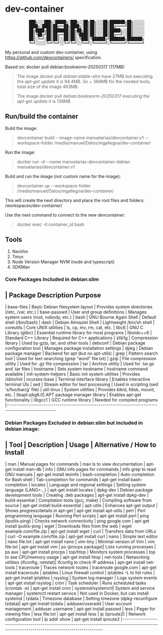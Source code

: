 # dev-container

               ███╗░░░███╗░█████╗░███╗░░██╗██╗░░░██╗███████╗██╗░░░░░
               ████╗░████║██╔══██╗████╗░██║██║░░░██║██╔════╝██║░░░░░
               ██╔████╔██║███████║██╔██╗██║██║░░░██║█████╗░░██║░░░░░
               ██║╚██╔╝██║██╔══██║██║╚████║██║░░░██║██╔══╝░░██║░░░░░
               ██║░╚═╝░██║██║░░██║██║░╚███║╚██████╔╝███████╗███████╗
               ╚═╝░░░░░╚═╝╚═╝░░╚═╝╚═╝░░╚══╝░╚═════╝░╚══════╝╚══════╝

My personal and custom dev-container, using https://github.com/devcontainers/ specification.

Based on: 
docker pull debian:bookworm-20250317 (117MB)

> The image *docker pull debian:stable-slim* have 27MB but executing the *apt-get update* it is 94.4MB. So + 368MB for the needed tools, total size of the image 463MB.
>
> The image *docker pull debian:bookworm-20250317* executing the *apt-get update* it is 136MB

## Run/build the container

Build the image:
> devcontainer build --image-name manuelarias/devcontainer:v1 --workspace-folder /media/manuel/Datos/mgallegoa/dev-container/

Run the image:
> docker run -d --name manuelarias-devcontainer-debian manuelarias/devcontainer:v1

Build and run the image (not custom name for the image):
> devcontainer up --workspace-folder /media/manuel/Datos/mgallegoa/dev-container/

This will create the next directory and place the root files and folders:
/workspaces/dev-container/

Use the next command to connect to the new devcontainer:
> docker exec -it container_id bash

## Tools
1. NeoVim
2. Tmux
3. Node Version Manager NVM (node and typescript)
4. SDKMan

### Core Packages Included in debian:slim
 | Package	Description	Purpose
-------------------------------------------------------------------------------------------------------
 | base-files   |	Basic Debian filesystem layout      |	Provides system directories (/etc, /var, etc.)
 | base-passwd  |	User and group definitions          |	Manages system users (root, nobody, etc.)
 | bash         |	GNU Bourne Again Shell              |	Default shell (/bin/bash)
 | dash         |	Debian Almquist Shell               |	Lightweight /bin/sh shell
 | coreutils    |	Core UNIX utilities                 |	ls, cp, mv, rm, cat, etc.
 | libc6        |	GNU C Library (glibc)               |	Essential runtime library for most programs
 | libstdc++6   |	Standard C++ Library                |	Required for C++ applications
 | zlib1g       |	Compression library                 |	Used by gzip, tar, and other tools
 | debconf      |	Debian package configuration tool   |	Manages package installation settings
 | dpkg         |	Debian package manager              |	Backend for apt (but no apt-utils)
 | grep         |	Pattern search tool                 |	Used for text searching (grep "word" file.txt)
 | gzip         |	File compression utility            |	Used for .gz file compression
 | tar          |	Archive utility                     |	Used for .tar.gz and .tar files
 | hostname     |	Sets system hostname                |	hostname command available
 | init-system-helpers  |	Basic init system utilities |	Provides /sbin/init
 | ncurses-base |	Terminal interface library          |	Enables interactive terminal UIs
 | sed          |	Stream editor for text processing   |	Used in scripting (sed 's/foo/bar/g' file)
 | util-linux   |	System utilities                    |	Provides blkid, fdisk, mount, etc.
 | libapt-pkg6.0|	APT package manager library         |	Enables apt-get functionality
 | libgcc1      |	GCC runtime library                 |   Needed for compiled programs
 |-------------------------------------------------------------------------------------------------------

### Debian Packages Excluded in debian:slim but included in debian image:

 | Tool            |	Description                             |	Usage                               |	Alternative / How to Install
---------------------------------------------------------------------------------------------------------------------------------------------------
 | man             |	Manual pages for commands               |	man ls to view documentation        |	apt-get install man-db
 | info            |	GNU info pages for commands             |	info grep to read GNU manuals       |	apt-get install texinfo
 | bash-completion |	Auto-completion for Bash shell          |	Tab-completion for commands         |	apt-get install bash-completion
 | locales         |	Language and regional settings          |	Setting system language (LANG=...)  |	apt-get install locales
 | dpkg-dev        |	Debian package development tools        |	Creating .deb packages              |	apt-get install dpkg-dev
 | build-essential |	Compilation tools (gcc, make)           |	Compiling software from source      |	apt-get install build-essential
 | apt-utils       |	Enhances apt-get output                 |	Shows progress/details in apt-get   |	apt-get install apt-utils
 | perl            |	Perl programming language               |	Running Perl scripts                |	apt-get install perl
 | ping (iputils-ping) |	Checks network connectivity         |	ping google.com                     |	apt-get install iputils-ping
 | wget            |	Downloads files from the web            |	wget example.com/file.zip           |	apt-get install wget
 | curl            |	Transfers data from URLs                |	curl -O example.com/file.zip        |	apt-get install curl
 | nano            |	Simple text editor                      |	nano file.txt                       |	apt-get install nano
 | vim-tiny        |	Minimal version of Vim                  |	vim file.txt                        |	apt-get install vim
 | ps (procps package)|	Lists running processes                 |	ps aux                              |	apt-get install procps
 | top/htop        |	Monitors system processes               |	top to see CPU/memory usage         |	apt-get install htop
 | net-tools       |	Networking utilities (ifconfig, netstat)|	ifconfig to check IP address        |	apt-get install net-tools
 | traceroute      |	Traces network routes                   |	traceroute google.com               |	apt-get install traceroute
 | iptables        |	Linux firewall control                  |	iptables -L to list rules           |	apt-get install iptables
 | rsyslog         |	System log manager                      |	Logs system events                  |	apt-get install rsyslog
 | cron            |	Task scheduler                          |	Runs scheduled tasks (crontab -e)   |	apt-get install cron
 | systemd/systemctl|	System and service manager              |	systemctl restart service           |	Not used in Docker, but can install systemd
 | tzdata          |	Timezone database                       |	Setting timezone (dpkg-reconfigure tzdata)|	apt-get install tzdata
 | adduser/useradd |	User account management                 |	adduser username                    |	apt-get install passwd
 | less            |	Pager for viewing files                 |	less file.txt                       |	apt-get install less
 | ip (iproute2)   |	Network configuration tool              |	ip addr show                        |	apt-get install iproute2
 |--------------------------------------------------------------------------------------------------------------------------------------------------
